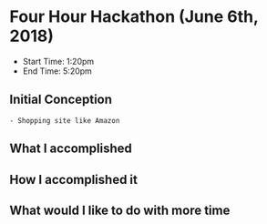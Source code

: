 # Four Hour Hackathon (June 6th, 2018)

- Start Time: 1:20pm
- End Time: 5:20pm

## Initial Conception
    - Shopping site like Amazon

## What I accomplished

## How I accomplished it

## What would I like to do with more time

